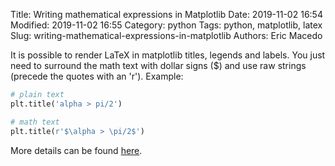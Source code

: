 Title: Writing mathematical expressions in Matplotlib
Date: 2019-11-02 16:54
Modified: 2019-11-02 16:55
Category: python
Tags: python, matplotlib, latex
Slug: writing-mathematical-expressions-in-matplotlib
Authors: Eric Macedo

It is possible to render LaTeX in matplotlib titles, legends and labels.
You just need to surround the math text with dollar signs ($) and use 
raw strings (precede the  quotes with an 'r'). Example:

```python
# plain text
plt.title('alpha > pi/2')
```

```python
# math text
plt.title(r'$\alpha > \pi/2$')
```
More details can be found [here](https://matplotlib.org/3.1.1/tutorials/text/mathtext.html).

